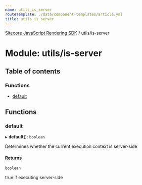 ```yaml
---
name: utils_is_server
routeTemplate: ./data/component-templates/article.yml
title: utils_is_server
---
```


[Sitecore JavaScript Rendering SDK](/docs/fundamentals/ref/jss/) / utils/is-server

# Module: utils/is-server

## Table of contents

### Functions

- [default](/docs/fundamentals/ref/jss/modules/utils_is_server#default)

## Functions

### default

▸ **default**(): `boolean`

Determines whether the current execution context is server-side

#### Returns

`boolean`

true if executing server-side
